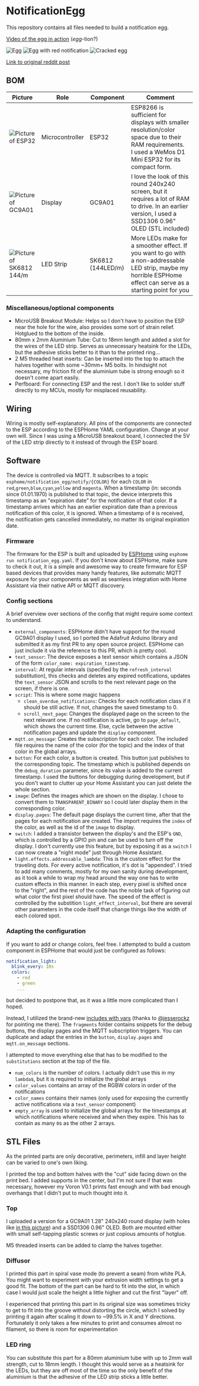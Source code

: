 # NotificationEgg
 
This repository contains all files needed to build a notification egg.

[Video of the egg in action](https://giant.gfycat.com/CourteousFlatCygnet.mp4) (*egg*-tion?)

![Egg](images/egg.jpg)
![Egg with red notification](images/notification_red.jpg)
![Cracked egg](images/egg_cracked.jpg)

[Link to original reddit post](https://www.reddit.com/r/homeassistant/comments/vv33gt/i_made_this_egg_that_shows_multiple_notifications/)

## BOM
| Picture | Role | Component | Comment |
|-|-|-|-|
|![Picture of ESP32](images/d1mini-esp32.jpg)|Microcontroller | ESP32 | ESP8266 is sufficient for displays with smaller resolution/color space due to their RAM requirements.<br> I used a WeMos D1 Mini ESP32 for its compact form.|
|![Picture of GC9A01](images/gc9a01.png)| Display | GC9A01 | I love the look of this round 240x240 screen, but it requires a lot of RAM to drive. In an earlier version, I used a SSD1306 0.96" OLED (STL included)|
|![Picture of SK6812 144/m](images/sk6812-144.jpg)| LED Strip | SK6812 (144LED/m) | More LEDs make for a smoother effect. If you want to go with a non-addressable LED strip, maybe my horrible ESPHome effect can serve as a starting point for you|

### Miscellaneous/optional components
- MicroUSB Breakout Module: Helps so I don't have to position the ESP near the hole for the wire, also provides some sort of strain relief. Hotglued to the bottom of the inside.
- 80mm x 2mm Aluminium Tube: Cut to 18mm length and added a slot for the wires of the LED strip. Serves as unnecessary heatsink for the LEDs, but the adhesive sticks better to it than to the printed ring...
- 2 M5 threaded heat inserts: Can be inserted into the top to attach the halves together with some ~30mm+ M5 bolts. In hindsight not necessary, my friction fit of the aluminium tube is strong enough so it doesn't come apart easily.
- Perfboard: For connecting ESP and the rest. I don't like to solder stuff directly to my MCUs, mostly for misplaced reusability.

## Wiring
Wiring is mostly self-explanatory. All pins of the components are connected to the ESP according to the ESPHome YAML configuration. Change at your own will. Since I was using a MicroUSB breakout board, I connected the 5V of the LED strip directly to it instead of through the ESP board.

## Software
The device is controlled via MQTT. It subscribes to a topic `esphome/notification_egg/notify/{COLOR}` for each `COLOR` in `red`,`green`,`blue`,`cyan`,`yellow` and `magenta`. When a timestamp (in: seconds since 01.01.1970) is published to that topic, the device interprets this timestamp as an "expiration date" for the notification of that color. If a timestamp arrives which has an earlier expiration date than a previous notification of this color, it is ignored. When a timestamp of `0` is received, the notification gets cancelled immediately, no matter its original expiration date.
### Firmware
The firmware for the ESP is built and uploaded by [ESPHome](https://esphome.io) using `esphome run notification_egg.yaml`. If you don't know about ESPHome, make sure to check it out, it is a simple and awesome way to create firmware for ESP based devices that provides many handy features, like automatic MQTT exposure for your components as well as seamless integration with Home Assistant via their native API or MQTT discovery.

### Config sections
A brief overview over sections of the config that might require some context to understand.
- `external_components`: ESPHome didn't have support for the round GC9A01 display I used, so I ported the Adafruit Arduino library and submitted it as my first PR to any open source project. ESPHome can just include it via the reference to this PR, which is pretty cool.
- `text_sensor`: The device exposes a text sensor which contains a JSON of the form `color_name: expiration_timestamp`.
- `interval`: At regular intervals (specified by the `refresh_interval` substitution), this checks and deletes any expired notifications, updates the `text_sensor` JSON and scrolls to the next relevant page on the screen, if there is one.
- `script`: This is where some magic happens
    - `clean_overdue_notifications`: Checks for each notification class if it should be still active. If not, changes the saved timestamp to 0.
    - `scroll_next_page`: Changes the displayed page on the screen to the next relevant one. If no notification is active, go to `page_default`, which shows the current time. Else, cycle between the active notification pages and update the `display` component.
-  `mqtt.on_message`: Creates the subscription for each color. The included file requires the name of the color (for the topic) and the index of that color in the global arrays.
- `button`: For each color, a button is created. This button just publishes to the corresponding topic. The timestamp which is published depends on the `debug_duration` parameter, since its value is added to the current timestamp. I used the buttons for debugging during development, but if you don't want to clutter up your Home Assistant you can just delete the whole section.
- `image`: Defines the images which are shown on the display. I chose to convert them to `TRANSPARENT_BINARY` so I could later display them in the corresponding color.
- `display.pages`: The default page displays the current time, after that the pages for each notification are created. The import requires the `index` of the color, as well as the id of the `image` to display.
- `switch`: I added a transistor between the display's and the ESP's `GND`, which is controlled by a GPIO pin and can be used to turn off the display. I don't currently use this feature, but by exposing it as a `switch` I can now create a "night mode" just through Home Assistant.
- `light.effects.addressable_lambda`: This is the custom effect for the traveling dots. For every active notification, it's dot is "appended". I tried to add many comments, mostly for my own sanity during development, as it took a while to wrap my head around the way one has to write custom effects in this manner. In each step, every pixel is shifted once to the "right", and the rest of the code has the noble task of figuring out what color the first pixel should have. The speed of the effect is controlled by the substition `light_effect_interval`, but there are several other parameters in the code itself that change things like the width of each colored spot.

### Adapting the configuration
If you want to add or change colors, feel free. I attempted to build a custom component in ESPHome that would just be configured as follows: 
```yaml
notification_light:
  blink_every: 10s
  colors:
    - red
    - green
    ...
```
but decided to postpone that, as it was a little more complicated than I hoped.

Instead, I utilized the brand-new [includes with vars](https://esphome.io/changelog/2022.6.0.html#includes-with-vars) (thanks to [@jesserockz](https://github.com/jesserockz) for pointing me there). The `fragments` folder contains snippets for the debug buttons, the display pages and the MQTT subscription triggers. You can duplicate and adapt the entries in the `button`, `display.pages` and `mqtt.on_message` sections.

I attempted to move everything else that has to be modified to the `substitutions` section at the top of the file. 

- `num_colors` is the number of colors. I actually didn't use this in my `lambda`s, but it is required to initialize the global arrays
- `color_values` contains an array of the RGBW colors in order of the notifications
- `color_names` contains their names (only used for exposing the currently active notifications via a `text_sensor` component)
- `empty_array` is used to initialize the global arrays for the timestamps at which notifications where received and when they expire. This has to contain as many `0`s as the other 2 arrays.

## STL Files
As the printed parts are only decorative, perimeters, infill and layer height can be varied to one's own liking.

I printed the top and bottom halves with the "cut" side facing down on the print bed. I added supports in the center, but I'm not sure if that was necessary, however my Voron V0.1 prints fast enough and with bad enough overhangs that I didn't put to much thought into it.
### Top
I uploaded a version for a GC9A01 1.28" 240x240 round display (with holes like [in this picture](images/gc9a01.png)) and a SSD1306 0.96" OLED. Both are mounted either with small self-tapping plastic screws or just copious amounts of hotglue.

M5 threaded inserts can be added to clamp the halves together.

### Diffusor
I printed this part in spiral vase mode (to prevent a seam) from white PLA. You might want to experiment with your extrusion width settings to get a good fit. The bottom of the part can be hard to fit into the slot, in which case I would just scale the height a little higher and cut the first "layer" off. 

I experienced that printing this part in its original size was sometimes tricky to get to fit into the groove without distorting the circle, which I solved by printing it again after scaling it down to ~99.5% in X and Y directions. Fortunately it only takes a few minutes to print and consumes almost no filament, so there is room for experimentation

### LED ring
You can substitute this part for a 80mm aluminium tube with up to 2mm wall strength, cut to 18mm length. I thought this would serve as a heatsink for the LEDs, but they are off most of the time so the only benefit of the aluminium is that the adhesive of the LED strip sticks a little better.